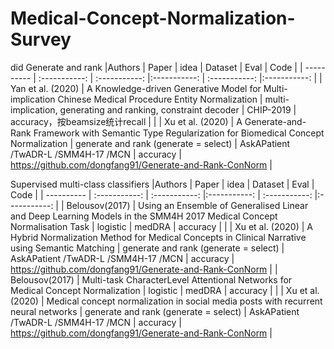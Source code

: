 # Medical-Concept-Normalization-Survey
did
Generate and rank
|Authors    | Paper     | idea     |  Dataset     |  Eval     |  Code     |
| ---------- | :-----------:  | :-----------: |:-----------:  | :-----------: |:-----------:  |
| Yan et al. (2020)     | A Knowledge-driven Generative Model for Multi-implication Chinese Medical Procedure Entity Normalization     | multi-implication, generating and ranking, constraint decoder    | CHIP-2019    | accuracy，按beamsize统计recall    |      |
| Xu et al. (2020)      | A Generate-and-Rank Framework with Semantic Type Regularization for Biomedical Concept Normalization     | generate and rank (generate = select)    | AskAPatient /TwADR-L /SMM4H-17 /MCN    | accuracy   | https://github.com/dongfang91/Generate-and-Rank-ConNorm     |

Supervised multi-class classifiers
|Authors    | Paper     | idea     |  Dataset     |  Eval     |  Code     |
| ---------- | :-----------:  | :-----------: |:-----------:  | :-----------: |:-----------:  |
| Belousov(2017)    | Using an Ensemble of Generalised Linear and Deep Learning Models in the SMM4H 2017 Medical Concept Normalisation Task     | logistic    | medDRA    | accuracy    |      |
| Xu et al. (2020)      | A Hybrid Normalization Method for Medical Concepts in Clinical Narrative using Semantic Matching     | generate and rank (generate = select)    | AskAPatient /TwADR-L /SMM4H-17 /MCN    | accuracy   | https://github.com/dongfang91/Generate-and-Rank-ConNorm     |
| Belousov(2017)    | Multi-task CharacterLevel Attentional Networks for Medical Concept Normalization     | logistic    | medDRA    | accuracy    |      |
| Xu et al. (2020)      | Medical concept normalization in social media posts with recurrent neural networks     | generate and rank (generate = select)    | AskAPatient /TwADR-L /SMM4H-17 /MCN    | accuracy   | https://github.com/dongfang91/Generate-and-Rank-ConNorm     |
